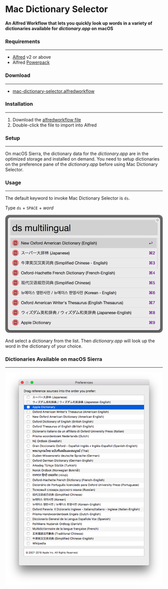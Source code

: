 # Mac Dictionary Selector

**An Alfred Workflow that lets you quickly look up words in a variety of dictionaries available for _dictionary.app_ on macOS**

### Requirements
---
* [Alfred](https://www.alfredapp.com) v2 or above
* Alfred [Powerpack](https://www.alfredapp.com/powerpack/)

### Download
---
* [mac-dictionary-selector.alfredworkflow](https://github.com/yohasebe/mac-dictionary-selector/raw/master/Mac%20Dictionary%20Selector.alfredworkflow)

### Installation
---
1. Download the [alfredworkflow file](https://github.com/yohasebe/mac-dictionary-selector/raw/master/Mac%20Dictionary%20Selector.alfredworkflow)
2. Double-click the file to import into Alfred

### Setup
---
On macOS Sierra, the dictionary data for the _dictionary.app_ are in the optimized storage and installed on demand. You need to setup dictionaries on the preference pane of the _dictionary.app_ before using Mac Dictionary Selector.

### Usage
---
The default keyword to invoke Mac Dictionary Selector is `ds`.

Type `ds` + `SPACE` + _word_

![screenshot](https://raw.githubusercontent.com/yohasebe/mac-dictionary-selector/master/img/mac-dictionary-selector.png)

And select a dictionary from the list. Then _dictionary.app_ will look up the word in the dictionary of your choice.

### Dictionaries Available on macOS Sierra
---
![screenshot](https://raw.githubusercontent.com/yohasebe/mac-dictionary-selector/master/img/sierra-dictionaries.png)

